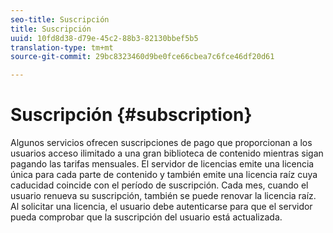 ```yaml
---
seo-title: Suscripción
title: Suscripción
uuid: 10fd8d38-d79e-45c2-88b3-82130bbef5b5
translation-type: tm+mt
source-git-commit: 29bc8323460d9be0fce66cbea7c6fce46df20d61

---
```



# Suscripción {#subscription}

Algunos servicios ofrecen suscripciones de pago que proporcionan a los usuarios acceso ilimitado a una gran biblioteca de contenido mientras sigan pagando las tarifas mensuales. El servidor de licencias emite una licencia única para cada parte de contenido y también emite una licencia raíz cuya caducidad coincide con el período de suscripción. Cada mes, cuando el usuario renueva su suscripción, también se puede renovar la licencia raíz. Al solicitar una licencia, el usuario debe autenticarse para que el servidor pueda comprobar que la suscripción del usuario está actualizada.
